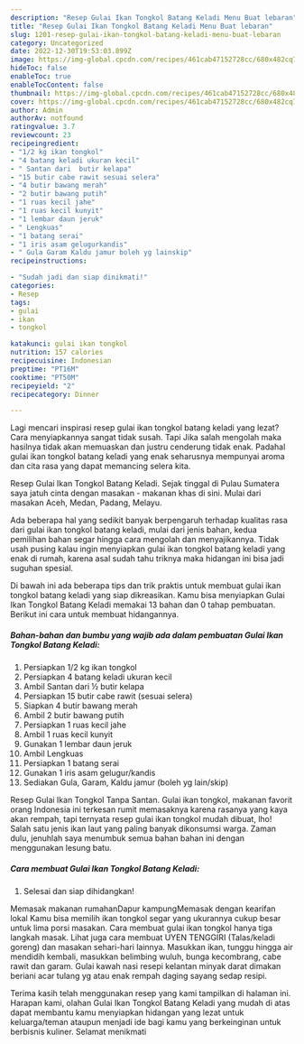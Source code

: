 ```yaml
---
description: "Resep Gulai Ikan Tongkol Batang Keladi Menu Buat lebaran"
title: "Resep Gulai Ikan Tongkol Batang Keladi Menu Buat lebaran"
slug: 1201-resep-gulai-ikan-tongkol-batang-keladi-menu-buat-lebaran
category: Uncategorized
date: 2022-12-30T19:53:03.899Z
image: https://img-global.cpcdn.com/recipes/461cab47152728cc/680x482cq70/gulai-ikan-tongkol-batang-keladi-foto-resep-utama.jpg
hideToc: false
enableToc: true
enableTocContent: false
thumbnail: https://img-global.cpcdn.com/recipes/461cab47152728cc/680x482cq70/gulai-ikan-tongkol-batang-keladi-foto-resep-utama.jpg
cover: https://img-global.cpcdn.com/recipes/461cab47152728cc/680x482cq70/gulai-ikan-tongkol-batang-keladi-foto-resep-utama.jpg
author: Admin
authorAv: notfound
ratingvalue: 3.7
reviewcount: 23
recipeingredient:
- "1/2 kg ikan tongkol"
- "4 batang keladi ukuran kecil"
- " Santan dari  butir kelapa"
- "15 butir cabe rawit sesuai selera"
- "4 butir bawang merah"
- "2 butir bawang putih"
- "1 ruas kecil jahe"
- "1 ruas kecil kunyit"
- "1 lembar daun jeruk"
- " Lengkuas"
- "1 batang serai"
- "1 iris asam gelugurkandis"
- " Gula Garam Kaldu jamur boleh yg lainskip"
recipeinstructions:

- "Sudah jadi dan siap dinikmati!"
categories:
- Resep
tags:
- gulai
- ikan
- tongkol

katakunci: gulai ikan tongkol 
nutrition: 157 calories
recipecuisine: Indonesian
preptime: "PT16M"
cooktime: "PT50M"
recipeyield: "2"
recipecategory: Dinner

---
```



Lagi mencari inspirasi resep gulai ikan tongkol batang keladi yang lezat? Cara menyiapkannya sangat tidak susah. Tapi Jika salah mengolah maka hasilnya tidak akan memuaskan dan justru cenderung tidak enak. Padahal gulai ikan tongkol batang keladi yang enak seharusnya mempunyai aroma dan cita rasa yang dapat memancing selera kita.


Resep Gulai Ikan Tongkol Batang Keladi. Sejak tinggal di Pulau Sumatera saya jatuh cinta dengan masakan - makanan khas di sini. Mulai dari masakan Aceh, Medan, Padang, Melayu.

Ada beberapa hal yang sedikit banyak berpengaruh terhadap kualitas rasa dari gulai ikan tongkol batang keladi, mulai dari jenis bahan, kedua pemilihan bahan segar hingga cara mengolah dan menyajikannya. Tidak usah pusing kalau ingin menyiapkan gulai ikan tongkol batang keladi yang enak di rumah, karena asal sudah tahu triknya maka hidangan ini bisa jadi suguhan spesial.


Di bawah ini ada beberapa tips dan trik praktis untuk membuat gulai ikan tongkol batang keladi yang siap dikreasikan. Kamu bisa menyiapkan Gulai Ikan Tongkol Batang Keladi memakai 13 bahan dan 0 tahap pembuatan. Berikut ini cara untuk membuat hidangannya.

<!--inarticleads1-->

##### Bahan-bahan dan bumbu yang wajib ada dalam pembuatan Gulai Ikan Tongkol Batang Keladi:

1. Persiapkan 1/2 kg ikan tongkol
1. Persiapkan 4 batang keladi ukuran kecil
1. Ambil  Santan dari ½ butir kelapa
1. Persiapkan 15 butir cabe rawit (sesuai selera)
1. Siapkan 4 butir bawang merah
1. Ambil 2 butir bawang putih
1. Persiapkan 1 ruas kecil jahe
1. Ambil 1 ruas kecil kunyit
1. Gunakan 1 lembar daun jeruk
1. Ambil  Lengkuas
1. Persiapkan 1 batang serai
1. Gunakan 1 iris asam gelugur/kandis
1. Sediakan  Gula, Garam, Kaldu jamur (boleh yg lain/skip)


Resep Gulai Ikan Tongkol Tanpa Santan. Gulai ikan tongkol, makanan favorit orang Indonesia ini terkesan rumit memasaknya karena rasanya yang kaya akan rempah, tapi ternyata resep gulai ikan tongkol mudah dibuat, lho! Salah satu jenis ikan laut yang paling banyak dikonsumsi warga. Zaman dulu, jenuhlah saya menumbuk semua bahan bahan ini dengan menggunakan lesung batu. 

<!--inarticleads2-->

##### Cara membuat Gulai Ikan Tongkol Batang Keladi:


1. Selesai dan siap dihidangkan!

Memasak makanan rumahanDapur kampungMemasak dengan kearifan lokal Kamu bisa memilih ikan tongkol segar yang ukurannya cukup besar untuk lima porsi masakan. Cara membuat gulai ikan tongkol hanya tiga langkah masak. Lihat juga cara membuat UYEN TENGGIRI (Talas/keladi goreng) dan masakan sehari-hari lainnya. Masukkan ikan, tunggu hingga air mendidih kembali, masukkan belimbing wuluh, bunga kecombrang, cabe rawit dan garam. Gulai kawah nasi resepi kelantan minyak darat dimakan beriani acar tulang yg atau enak rempah daging sayang sedap resipi. 

Terima kasih telah menggunakan resep yang kami tampilkan di halaman ini. Harapan kami, olahan Gulai Ikan Tongkol Batang Keladi yang mudah di atas dapat membantu kamu menyiapkan hidangan yang lezat untuk keluarga/teman ataupun menjadi ide bagi kamu yang berkeinginan untuk berbisnis kuliner. Selamat menikmati
